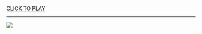
<a href="https://premium76.site?title=free_chess_games_unblocked&ref=13M">CLICK TO PLAY</a></h3>
<hr>

<a href="https://premium76.site?title=free_chess_games_unblocked&ref=13M"><img src="https://clearcache.store/games.png"></a>



